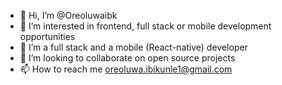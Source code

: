 - 👋 Hi, I’m @Oreoluwaibk
- 👀 I’m interested in frontend, full stack or mobile development opportunities 
- 🌱 I’m a full stack and a mobile (React-native) developer
- 💞️ I’m looking to collaborate on open source projects
- 📫 How to reach me oreoluwa.ibikunle1@gmail.com



